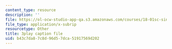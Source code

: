 ```yaml
---
content_type: resource
description: ''
file: https://ol-ocw-studio-app-qa.s3.amazonaws.com/courses/18-01sc-single-variable-calculus-fall-2010/b43c7da87c8d96d57dca51917569d202_LUdI4-YCIh8.srt
file_type: application/x-subrip
resourcetype: Other
title: 3play caption file
uid: b43c7da8-7c8d-96d5-7dca-51917569d202
---
```

